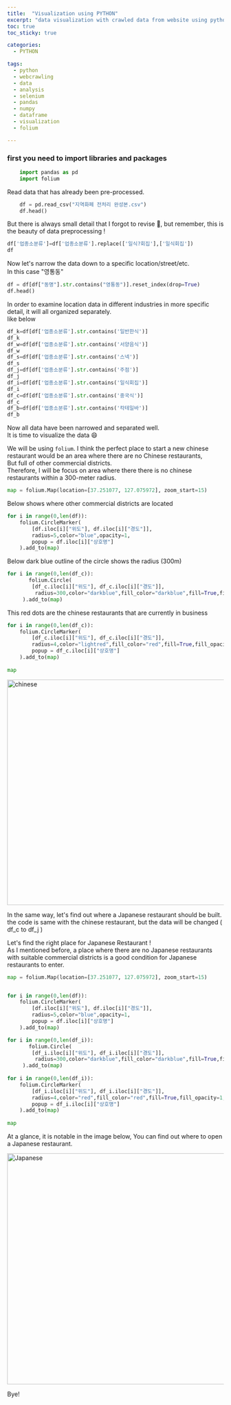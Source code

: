 ```yaml
---
title:  "Visualization using PYTHON"
excerpt: "data visualization with crawled data from website using python"
toc: true
toc_sticky: true

categories:
  - PYTHON

tags:
  - python
  - webcrawling
  - data
  - analysis
  - selenium
  - pandas
  - numpy
  - dataframe
  - visualization
  - folium

---
```


### first you need to import libraries and packages 
```python
    import pandas as pd
    import folium
```

Read data that has already been pre-processed.
```python
    df = pd.read_csv("지역화페 전처리 완성본.csv")
    df.head()
```

But there is always small detail that I forgot to revise 🥲, but remember, this is the beauty of data preprocessing !

```python
df['업종소분류']=df['업종소분류'].replace(['일식?회집'],['일식회집'])
df
```

Now let's narrow the data down to a specific location/street/etc.<br/>
In this case "영통동"

```python
df = df[df["동명"].str.contains("영통동")].reset_index(drop=True)
df.head()
```

In order to examine location data in different industries in more specific detail, it will all organized separately.
<br/>like below

```python
df_k=df[df['업종소분류'].str.contains('일반한식')]
df_k
df_w=df[df['업종소분류'].str.contains('서양음식')]
df_w
df_s=df[df['업종소분류'].str.contains('스넥')]
df_s
df_j=df[df['업종소분류'].str.contains('주점')]
df_j
df_i=df[df['업종소분류'].str.contains('일식회집')]
df_i
df_c=df[df['업종소분류'].str.contains('중국식')]
df_c
df_b=df[df['업종소분류'].str.contains('칵테일바')]
df_b
```

Now all data have been narrowed and separated well. <br/>
It is time to visualize the data 😄


We will be using `folium`.
I think the perfect place to start a new chinese restaurant would be an area where there are no Chinese restaurants,<br/>
But full of other commercial districts.
<br/>Therefore, I will be focus on area where there there is no chinese restaurants within a 300-meter radius.

```python
map = folium.Map(location=[37.251077, 127.075972], zoom_start=15)
```

Below shows where other commercial districts are located

```python
for i in range(0,len(df)):
    folium.CircleMarker(
        [df.iloc[i]["위도"], df.iloc[i]["경도"]],
        radius=5,color="blue",opacity=1,
        popup = df.iloc[i]["상호명"]
    ).add_to(map)
```
Below dark blue outline of the circle shows the radius (300m)

```python
for i in range(0,len(df_c)):
       folium.Circle(
        [df_c.iloc[i]["위도"], df_c.iloc[i]["경도"]],
         radius=300,color="darkblue",fill_color="darkblue",fill=True,fill_opacity=.2,
     ).add_to(map)
```

This red dots are the chinese restaurants that are currently in business

```python
for i in range(0,len(df_c)):
    folium.CircleMarker(
        [df_c.iloc[i]["위도"], df_c.iloc[i]["경도"]],
        radius=4,color="lightred",fill_color="red",fill=True,fill_opacity=1,
        popup = df_c.iloc[i]["상호명"]
    ).add_to(map)
    
map
```

<img width="524" alt="chinese" src="https://user-images.githubusercontent.com/75202769/121371740-bda68f00-c978-11eb-8722-2e40b807810e.png">

In the same way, let's find out where a Japanese restaurant should be built.<br/>
the code is same with the chinese restaurant, but the data will be changed ( df_c to df_j ) <br/>

Let's find the right place for Japanese Restaurant !
<br/>As I mentioned before, a place where there are no Japanese restaurants with suitable commercial districts is a good condition for Japanese restaurants to enter.

```python
map = folium.Map(location=[37.251077, 127.075972], zoom_start=15)


for i in range(0,len(df)):
    folium.CircleMarker(
        [df.iloc[i]["위도"], df.iloc[i]["경도"]],
        radius=5,color="blue",opacity=1,
        popup = df.iloc[i]["상호명"]
    ).add_to(map)

for i in range(0,len(df_i)):
       folium.Circle(
        [df_i.iloc[i]["위도"], df_i.iloc[i]["경도"]],
         radius=300,color="darkblue",fill_color="darkblue",fill=True,fill_opacity=.2,
     ).add_to(map)
    
for i in range(0,len(df_i)):
    folium.CircleMarker(
        [df_i.iloc[i]["위도"], df_i.iloc[i]["경도"]],
        radius=4,color="red",fill_color="red",fill=True,fill_opacity=1,
        popup = df_i.iloc[i]["상호명"]
    ).add_to(map)
    
map
```
At a glance, it is notable in the image below, You can find out where to open a Japanese restaurant.

<img width="537" alt="Japanese" src="https://user-images.githubusercontent.com/75202769/121374687-0f501900-c97b-11eb-9c74-915603c55677.png">

Bye!
